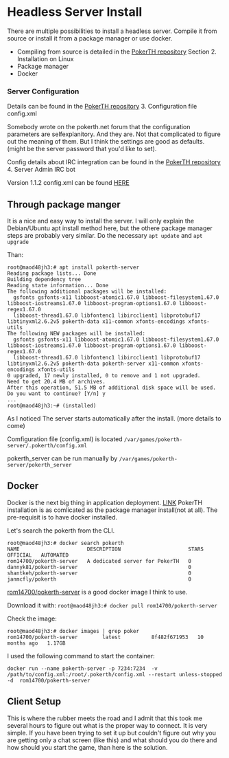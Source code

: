 # Headless Server Install
There are multiple possibilities to install a headless server. Compile it from source or install it from a package manager or use docker.
- Compiling from source is detailed in the [PokerTH repository](https://github.com/pokerth/pokerth/blob/stable/docs/server_setup_howto.txt) Section 2. Installation on Linux
- Package manager
- Docker

### Server Configuration
Details can be found in the [PokerTH repository](https://github.com/pokerth/pokerth/blob/stable/docs/server_setup_howto.txt) 3. Configuration file config.xml

Somebody wrote on the pokerth.net forum that the configuration parameters are selfexplanitory. And they are. Not that complicated to figure out the meaning of them. But I think the settings are good as defaults. (might be the server password that you'd like to set).  

Config details about IRC integration can be found in the [PokerTH repository](https://github.com/pokerth/pokerth/blob/stable/docs/server_setup_howto.txt) 4. Server Admin IRC bot

Version 1.1.2 config.xml can be found [HERE](config.xml)

## Through  package manger
It is a nice and easy way to install the server. I will only explain the Debian/Ubuntu apt install method here, but the othere package manager steps are probably very similar.
Do the necessary ```apt update``` and ```apt upgrade```

Than:
```
root@maod48jh3:# apt install pokerth-server
Reading package lists... Done
Building dependency tree       
Reading state information... Done
The following additional packages will be installed:
  gsfonts gsfonts-x11 libboost-atomic1.67.0 libboost-filesystem1.67.0 libboost-iostreams1.67.0 libboost-program-options1.67.0 libboost-regex1.67.0
  libboost-thread1.67.0 libfontenc1 libircclient1 libprotobuf17 libtinyxml2.6.2v5 pokerth-data x11-common xfonts-encodings xfonts-utils
The following NEW packages will be installed:
  gsfonts gsfonts-x11 libboost-atomic1.67.0 libboost-filesystem1.67.0 libboost-iostreams1.67.0 libboost-program-options1.67.0 libboost-regex1.67.0
  libboost-thread1.67.0 libfontenc1 libircclient1 libprotobuf17 libtinyxml2.6.2v5 pokerth-data pokerth-server x11-common xfonts-encodings xfonts-utils
0 upgraded, 17 newly installed, 0 to remove and 1 not upgraded.
Need to get 20.4 MB of archives.
After this operation, 51.5 MB of additional disk space will be used.
Do you want to continue? [Y/n] y
...
root@maod48jh3:~# (installed)
```
As I noticed The server starts automatically after the install. (more details to come)

Comfiguration file (config.xml) is located ```/var/games/pokerth-server/.pokerth/config.xml```

pokerth_server can be run manually by ```/var/games/pokerth-server/pokerth_server```

## Docker
Docker is the next big thing in application deployment. [LINK](https://docs.docker.com/) PokerTH installation is as comlicated as the package manager install(not at all). The pre-requisit is to have docker installed.

Let's search the pokerth from the CLI. 
```
root@maod48jh3:# docker search pokerth
NAME                      DESCRIPTION                      STARS     OFFICIAL   AUTOMATED
rom14700/pokerth-server   A dedicated server for PokerTH   0                    
dannyk81/pokerth-server                                    0                    
shantkeh/pokerth-server                                    0                    
janmcfly/pokerth                                           0    
```
[rom14700/pokerth-server](https://hub.docker.com/r/rom14700/pokerth-server) is a good docker image I think to use.

Download it with: ```root@maod48jh3:# docker pull rom14700/pokerth-server  ```

Check the image:
```
root@maod48jh3:# docker images | grep poker
rom14700/pokerth-server        latest          8f482f671953   10 months ago   1.17GB
```
I used the following command to start the container:

```docker run --name pokerth-server -p 7234:7234  -v /path/to/config.xml:/root/.pokerth/config.xml --restart unless-stopped -d  rom14700/pokerth-server```


## Client Setup
This is where the rubber meets the road and I admit that this took me several hours to figure out what is the proper way to connect. It is very simple. If you have been trying to set it up but couldn't figure out why you are getting only a chat screen (like this) and what should you do there and how should you start the game, than here is the solution. 





